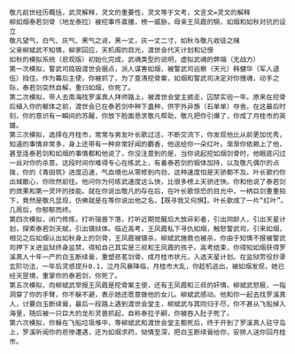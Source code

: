 	敬凡前世经历概括，武灵解释，灵文的重要性，灵文等于文考，文言文=灵文的解释
	柳如烟泰若剑骨（地龙泰拉）被挖事件直播，榜一威胁，母亲王凤霞的锅，如烟和如秋对抗的设立
	敬凡望气，白气、灰气、黑气之说，黑一丈，灰一丈二寸，如秋与敬凡收徒之赌
	父亲柳斌武不知情，柳家回应，天机阁的目光，渡世会代天计划和记恨
	如秋的模拟系统（悲观版）初始化完成，武魂类型的说明，虚拟武魂的弊端（无战力）
	第一次模拟，警武司捣毁渡世会据点，派人谋害如烟，被警武司巡察（天元）韩健华（军人退伍）挡住。作为幕后主使，你被抓了，为了查清挖骨案，如烟和警武司决定对你搜魂，动手之际，泰若剑突然自解，重归如烟，你死了。
	第二次模拟，带人去南海找罗溪真人拜师路上，被渡世会堂主掳走，囚禁实验一年。原来在挖骨后植入你的躯体之前，渡世会已在泰若剑中种下蛊种，供宇外异族（石单单）夺舍。在这最后时刻，你的意识有一瞬间的苏醒，你放下脸面恳求敬凡帮助，敬凡把你引爆了，你成了月桂市的英雄。
	第三次模拟，选择在月桂市，常常与男友叶长歌过活，不断交流下，你发现他比从前更加优秀，知道的事情非常多，身上还带有一种非常好闻的麝香，他送给你一朵红叶。渐渐你依赖上了他，甚至连泰若剑和如烟的事情都和他说了，你没注意到的是，当你说起挖如烟剑骨时，他眼底闪过一丝对你的杀意。这段时间你难得专心在练武上，有着泰若剑的锻体加持，以及敬凡偶尔的点拨，你的《青田筑》进度迅速，气血境也从零修到内劲，这种速度怕是天骄都不及。叶长歌约你出城散心，你欣然前往。他问你为何练武速度这么快，比很多榜上天骄还快。你和他说了泰若剑的效果和第一灵环的技能。就在你说出敬凡的存在后，在叶长歌惊恐的目光中，一柄巨剑重重拍下，竟然是敬凡显现，仿佛就是在等你说出他之名，【既寻我又何惧】。叶长歌成了一片“红叶”。几周后，你郁郁而终。
	第四次模拟，闭门修炼，打听瑞兽下落，打听近期觉醒后大放异彩者，引出同龄人，引出天星计划，探索泰若剑天赋，引出镇狱体。临近高考，王凤霞私下寻仇如烟，触怒警武司，引来如烟，相见之后如烟认出如秋身上的剑骨，王凤霞被镇杀，柳斌武施救也被杀，你由于知情不报被警武司押下关进监狱终身监禁，得知自己其实是三叔和王凤霞的孩子。高考结束，你得知如烟获得罗溪真人十年一产的白玉断续膏，重塑悲茗剑骨，成月桂市状元，入选天星计划。在监狱劳役抄录玄阶功法，一年后灵感提升0.1，泣月风暴降临，月桂市大乱，你趁机逃出，被如烟发现，她已经天罡境，重掌你的泰若剑，你死了。
	第五次模拟，向柳斌武举报王凤霞是挖骨案主使，还有王凤霞和三叔的奸情。柳斌武怒极，一指洞穿了你的手臂，你不躲不避，表示她还愿意做他的女儿。柳斌武感动。他和你一起去找罗溪真人，讨要白玉断续膏，最后一段路上遇到渡世会堂主，柳斌武与其同归于尽，你不甚从飞船掉入海里，随后被一只巨大的龙形灵兽抓起，自称泰拉子嗣，你被吞入肚子死了。
    第六次模拟，你躲在飞船垃圾堆中，等柳斌武和渡世会堂主都死后，终于开到了罗溪真人驻守岛上，罗溪听闻你的悲惨遭遇，还为如烟求药，恸情至深，把白玉断续膏给你，安排人送你回月桂市。

	
	
	